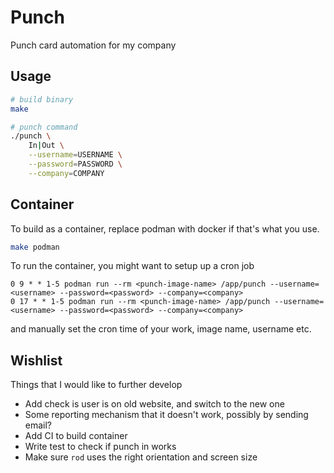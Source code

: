 # Punch

Punch card automation for my company

## Usage

```bash
# build binary
make

# punch command
./punch \
    In|Out \
    --username=USERNAME \
    --password=PASSWORD \
    --company=COMPANY
```

## Container

To build as a container, replace podman with docker if that's what you use.

```bash
make podman
```

To run the container, you might want to setup up a cron job

```text
0 9 * * 1-5 podman run --rm <punch-image-name> /app/punch --username=<username> --password=<password> --company=<company>
0 17 * * 1-5 podman run --rm <punch-image-name> /app/punch --username=<username> --password=<password> --company=<company>
```

and manually set the cron time of your work, image name, username etc.

## Wishlist

Things that I would like to further develop

- Add check is user is on old website, and switch to the new one
- Some reporting mechanism that it doesn't work, possibly by sending email?
- Add CI to build container
- Write test to check if punch in works
- Make sure `rod` uses the right orientation and screen size
